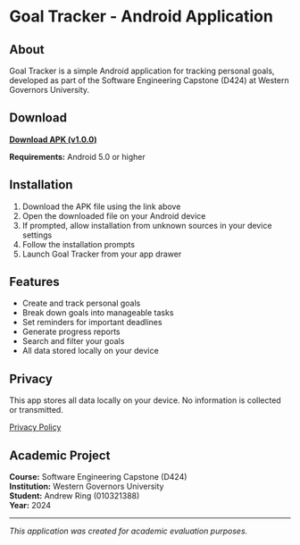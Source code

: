 # Goal Tracker - Android Application

## About

Goal Tracker is a simple Android application for tracking personal goals, developed as part of the Software Engineering Capstone (D424) at Western Governors University.

## Download

[**Download APK (v1.0.0)**](app-release.apk)

**Requirements:** Android 5.0 or higher

## Installation

1. Download the APK file using the link above
2. Open the downloaded file on your Android device
3. If prompted, allow installation from unknown sources in your device settings
4. Follow the installation prompts
5. Launch Goal Tracker from your app drawer

## Features

- Create and track personal goals
- Break down goals into manageable tasks
- Set reminders for important deadlines
- Generate progress reports
- Search and filter your goals
- All data stored locally on your device

## Privacy

This app stores all data locally on your device. No information is collected or transmitted.

[Privacy Policy](privacypolicy.md)

## Academic Project

**Course:** Software Engineering Capstone (D424)  
**Institution:** Western Governors University  
**Student:** Andrew Ring (010321388)  
**Year:** 2024

---

*This application was created for academic evaluation purposes.*
